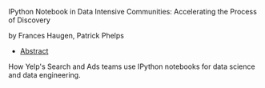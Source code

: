 IPython Notebook in Data Intensive Communities: Accelerating the Process of Discovery

by Frances Haugen, Patrick Phelps

- [Abstract](https://us.pycon.org/2016/schedule/presentation/2245/)

How Yelp's Search and Ads teams use IPython notebooks for data science and data engineering.
